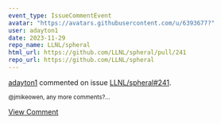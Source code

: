 ```yaml
---
event_type: IssueCommentEvent
avatar: "https://avatars.githubusercontent.com/u/6393677?"
user: adayton1
date: 2023-11-29
repo_name: LLNL/spheral
html_url: https://github.com/LLNL/spheral/pull/241
repo_url: https://github.com/LLNL/spheral
---
```


<a href='https://github.com/adayton1' target='_blank'>adayton1</a> commented on issue <a href='https://github.com/LLNL/spheral/pull/241' target='_blank'>LLNL/spheral#241</a>.

<small>@jmikeowen, any more comments?...</small>

<a href='https://github.com/LLNL/spheral/pull/241' target='_blank'>View Comment</a>